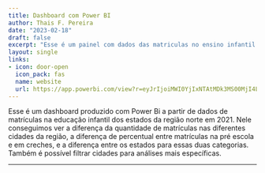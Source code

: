 ```yaml
---
title: Dashboard com Power BI
author: Thais F. Pereira
date: "2023-02-18"
draft: false
excerpt: "Esse é um painel com dados das matriculas no ensino infantil público na região norte no ano de 2021"
layout: single
links:
- icon: door-open
  icon_pack: fas
  name: website
  url: https://app.powerbi.com/view?r=eyJrIjoiMWI0YjIxNTAtMDk3MS00MjI4LTk2MjgtNjUyMTJmOGJiZDczIiwidCI6IjdlOTNlMjg2LWIyOWEtNDQ1NC1hNDFhLWU4NDE5ZWM5ZGViNSJ9&pageName=ReportSection79c3bf50a1dbe47688d9
---
```


Esse é um dashboard produzido com Power Bi a partir de dados de matrículas na educação infantil dos estados da região norte em 2021. Nele conseguimos ver a diferença da quantidade de matrículas nas  diferentes cidades da região, a diferença de percentual entre matrículas na pré escola e em creches, e a diferença entre os estados para essas duas categorias. Também é possível filtrar cidades para análises mais específicas.  

---

